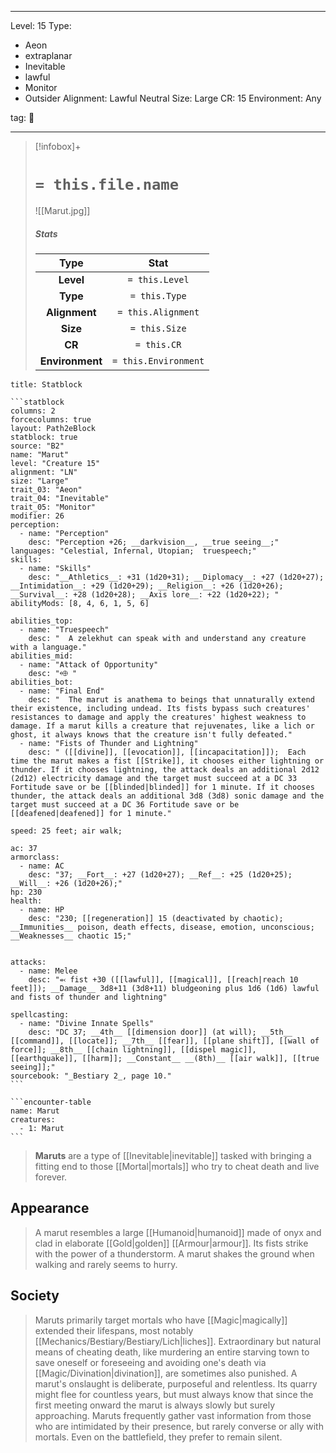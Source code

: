 
---


Level: 15
Type:
- Aeon
- extraplanar
- Inevitable
- lawful
- Monitor
- Outsider
Alignment: Lawful Neutral
Size: Large
CR: 15
Environment: Any


tag: 👹

---

> [!infobox]+
> #  `= this.file.name`
> ![[Marut.jpg]]
> ##### Stats
> Type | Stat |
> :---:|:---:|
> **Level** | `= this.Level` |
> **Type** | `= this.Type` |
> **Alignment** | `= this.Alignment` |
> **Size** | `= this.Size` |
> **CR** | `= this.CR` |
> **Environment** | `= this.Environment` |




````ad-info
title: Statblock

```statblock
columns: 2
forcecolumns: true
layout: Path2eBlock
statblock: true
source: "B2"
name: "Marut"
level: "Creature 15"
alignment: "LN"
size: "Large"
trait_03: "Aeon"
trait_04: "Inevitable"
trait_05: "Monitor"
modifier: 26
perception:
  - name: "Perception"
    desc: "Perception +26; __darkvision__, __true seeing__;"
languages: "Celestial, Infernal, Utopian;  truespeech;"
skills:
  - name: "Skills"
    desc: "__Athletics__: +31 (1d20+31); __Diplomacy__: +27 (1d20+27); __Intimidation__: +29 (1d20+29); __Religion__: +26 (1d20+26); __Survival__: +28 (1d20+28); __Axis lore__: +22 (1d20+22); "
abilityMods: [8, 4, 6, 1, 5, 6]

abilities_top:
  - name: "Truespeech"
    desc: "  A zelekhut can speak with and understand any creature with a language."
abilities_mid:
  - name: "Attack of Opportunity"
    desc: "⬲ "
abilities_bot:
  - name: "Final End"
    desc: "  The marut is anathema to beings that unnaturally extend their existence, including undead. Its fists bypass such creatures' resistances to damage and apply the creatures' highest weakness to damage. If a marut kills a creature that rejuvenates, like a lich or ghost, it always knows that the creature isn't fully defeated."
  - name: "Fists of Thunder and Lightning"
    desc: " ([[divine]], [[evocation]], [[incapacitation]]);  Each time the marut makes a fist [[Strike]], it chooses either lightning or thunder. If it chooses lightning, the attack deals an additional 2d12 (2d12) electricity damage and the target must succeed at a DC 33 Fortitude save or be [[blinded|blinded]] for 1 minute. If it chooses thunder, the attack deals an additional 3d8 (3d8) sonic damage and the target must succeed at a DC 36 Fortitude save or be [[deafened|deafened]] for 1 minute."

speed: 25 feet; air walk;

ac: 37
armorclass:
  - name: AC
    desc: "37; __Fort__: +27 (1d20+27); __Ref__: +25 (1d20+25); __Will__: +26 (1d20+26);"
hp: 230
health:
  - name: HP
    desc: "230; [[regeneration]] 15 (deactivated by chaotic); __Immunities__ poison, death effects, disease, emotion, unconscious; __Weaknesses__ chaotic 15;"


attacks:
  - name: Melee
    desc: "⬻ fist +30 ([[lawful]], [[magical]], [[reach|reach 10 feet]]); __Damage__ 3d8+11 (3d8+11) bludgeoning plus 1d6 (1d6) lawful and fists of thunder and lightning"

spellcasting:
  - name: "Divine Innate Spells"
    desc: "DC 37; __4th__ [[dimension door]] (at will); __5th__ [[command]], [[locate]]; __7th__ [[fear]], [[plane shift]], [[wall of force]]; __8th__ [[chain lightning]], [[dispel magic]], [[earthquake]], [[harm]]; __Constant__ __(8th)__ [[air walk]], [[true seeing]];"
sourcebook: "_Bestiary 2_, page 10."
```

```encounter-table
name: Marut
creatures:
  - 1: Marut
```

````



> **Maruts** are a type of [[Inevitable|inevitable]] tasked with bringing a fitting end to those [[Mortal|mortals]] who try to cheat death and live forever.


## Appearance

> A marut resembles a large [[Humanoid|humanoid]] made of onyx and clad in elaborate [[Gold|golden]] [[Armour|armour]]. Its fists strike with the power of a thunderstorm. A marut shakes the ground when walking and rarely seems to hurry.


## Society

> Maruts primarily target mortals who have [[Magic|magically]] extended their lifespans, most notably [[Mechanics/Bestiary/Bestiary/Lich|liches]]. Extraordinary but natural means of cheating death, like murdering an entire starving town to save oneself or foreseeing and avoiding one's death via [[Magic/Divination|divination]], are sometimes also punished. A marut's onslaught is deliberate, purposeful and relentless. Its quarry might flee for countless years, but must always know that since the first meeting onward the marut is always slowly but surely approaching.
> Maruts frequently gather vast information from those who are intimidated by their presence, but rarely converse or ally with mortals. Even on the battlefield, they prefer to remain silent.










